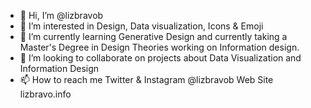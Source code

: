 - 👋 Hi, I’m @lizbravob
- 👀 I’m interested in Design, Data visualization, Icons & Emoji
- 🌱 I’m currently learning Generative Design and currently taking a Master's Degree in Design Theories working on Information design.
- 💞️ I’m looking to collaborate on projects about Data Visualization and Information Design
- 📫 How to reach me Twitter & Instagram @lizbravob Web Site lizbravo.info 

<!---
lizbravob/lizbravob is a ✨ special ✨ repository because its `README.md` (this file) appears on your GitHub profile.
You can click the Preview link to take a look at your changes.
--->
